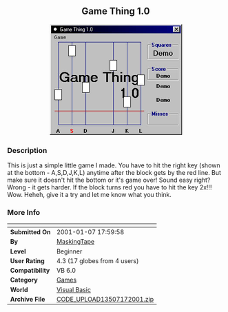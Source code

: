 ﻿<div align="center">

## Game Thing 1\.0

<img src="PIC200117185104507.jpg">
</div>

### Description

This is just a simple little game I made. You have to hit the right key (shown at the bottom - A,S,D,J,K,L) anytime after the block gets by the red line. But make sure it doesn't hit the bottom or it's game over! Sound easy right? Wrong - it gets harder. If the block turns red you have to hit the key 2x!!! Wow. Heheh, give it a try and let me know what you think.
 
### More Info
 


<span>             |<span>
---                |---
**Submitted On**   |2001-01-07 17:59:58
**By**             |[MaskingTape](https://github.com/Planet-Source-Code/PSCIndex/blob/master/ByAuthor/maskingtape.md)
**Level**          |Beginner
**User Rating**    |4.3 (17 globes from 4 users)
**Compatibility**  |VB 6\.0
**Category**       |[Games](https://github.com/Planet-Source-Code/PSCIndex/blob/master/ByCategory/games__1-38.md)
**World**          |[Visual Basic](https://github.com/Planet-Source-Code/PSCIndex/blob/master/ByWorld/visual-basic.md)
**Archive File**   |[CODE\_UPLOAD13507172001\.zip](https://github.com/Planet-Source-Code/maskingtape-game-thing-1-0__1-14227/archive/master.zip)








